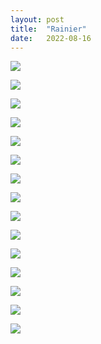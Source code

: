 ```yaml
---
layout: post
title:  "Rainier"
date:   2022-08-16
---
```



![]({{site.baseurl}}/assets/lazy/2022-08-15--17-39-08.jpeg)

![]({{site.baseurl}}/assets/lazy/2022-08-15--20-05-57.jpeg)

![]({{site.baseurl}}/assets/lazy/2022-08-15--20-06-02.jpeg)

![]({{site.baseurl}}/assets/lazy/2022-08-15--20-15-34.jpeg)

![]({{site.baseurl}}/assets/lazy/2022-08-16--03-39-54.jpeg)

![]({{site.baseurl}}/assets/lazy/2022-08-16--03-40-41.jpeg)

![]({{site.baseurl}}/assets/lazy/2022-08-16--04-25-50.jpeg)

![]({{site.baseurl}}/assets/lazy/2022-08-16--04-41-29.jpeg)

![]({{site.baseurl}}/assets/lazy/2022-08-16--09-05-56.jpeg)

![]({{site.baseurl}}/assets/lazy/2022-08-16--08-37-27.jpeg)

![]({{site.baseurl}}/assets/lazy/2022-08-16--09-05-27.jpeg)

![]({{site.baseurl}}/assets/lazy/2022-08-16--10-54-07.jpeg)

![]({{site.baseurl}}/assets/lazy/2022-08-16--10-54-12.jpeg)

![]({{site.baseurl}}/assets/lazy/2022-08-16--10-54-37.jpeg)

![]({{site.baseurl}}/assets/lazy/2022-08-16--15-54-35.jpeg)
